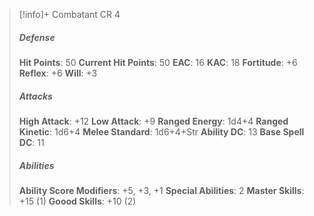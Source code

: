 > [!info]+ Combatant CR 4
> ##### Defense
> **Hit Points**: 50
> **Current Hit Points**: 50
> **EAC**: 16
> **KAC**: 18
> **Fortitude**: +6
> **Reflex**: +6
> **Will**: +3
> ##### Attacks
> **High Attack**: +12
> **Low Attack**: +9
> **Ranged Energy**: 1d4+4
> **Ranged Kinetic**: 1d6+4
> **Melee Standard**: 1d6+4+Str
> **Ability DC**: 13
> **Base Spell DC**: 11
> ##### Abilities
> **Ability Score Modifiers**: +5, +3, +1
> **Special Abilities**: 2
> **Master Skills**: +15 (1)
> **Goood Skills**: +10 (2)

